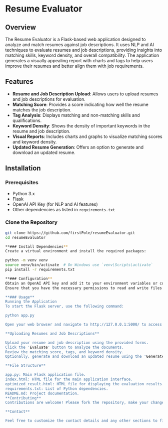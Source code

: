 # Resume Evaluator

## Overview

The Resume Evaluator is a Flask-based web application designed to analyze and match resumes against job descriptions. It uses NLP and AI techniques to evaluate resumes and job descriptions, providing insights into matching skills, keyword density, and overall compatibility. The application generates a visually appealing report with charts and tags to help users improve their resumes and better align them with job requirements.

## Features

- **Resume and Job Description Upload**: Allows users to upload resumes and job descriptions for evaluation.
- **Matching Score**: Provides a score indicating how well the resume matches the job description.
- **Tag Analysis**: Displays matching and non-matching skills and qualifications.
- **Keyword Density**: Shows the density of important keywords in the resume and job description.
- **Visual Reports**: Includes charts and graphs to visualize matching scores and keyword density.
- **Updated Resume Generation**: Offers an option to generate and download an updated resume.

## Installation

### Prerequisites

- Python 3.x
- Flask
- OpenAI API Key (for NLP and AI features)
- Other dependencies as listed in `requirements.txt`

### Clone the Repository

```bash
git clone https://github.com/firstPole/resumeEvaluator.git
cd resumeEvaluator

**### Install Dependencies**
Create a virtual environment and install the required packages:

python -m venv venv
source venv/bin/activate  # On Windows use `venv\Scripts\activate`
pip install -r requirements.txt

**### Configuration**
Obtain an OpenAI API key and add it to your environment variables or configuration file.
Ensure that you have the necessary permissions to read and write files if you're working with file uploads.

**### Usage**
Running the Application
To start the Flask server, use the following command:

python app.py

Open your web browser and navigate to http://127.0.0.1:5000/ to access the application.

**Uploading Resumes and Job Descriptions**

Upload your resume and job description using the provided forms.
Click the 'Evaluate' button to analyze the documents.
Review the matching score, tags, and keyword density.
Optionally, generate and download an updated resume using the 'Generate Updated Resume' button.

**File Structure**

app.py: Main Flask application file.
index.html: HTML file for the main application interface.
optimized_result.html: HTML file for displaying the evaluation results.
requirements.txt: List of Python dependencies.
README.md: Project documentation.
**Contributing**
Contributions are welcome! Please fork the repository, make your changes, and submit a pull request. Ensure that your changes are well-documented and tested.

**Contact**

Feel free to customize the contact details and any other sections to fit your project’s specifics.
